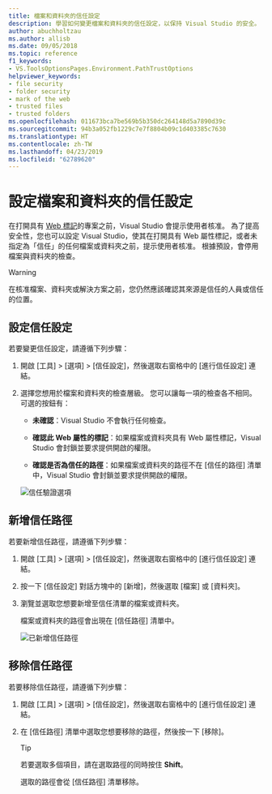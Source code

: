 ```yaml
---
title: 檔案和資料夾的信任設定
description: 學習如何變更檔案和資料夾的信任設定，以保持 Visual Studio 的安全。
author: abuchholtzau
ms.author: allisb
ms.date: 09/05/2018
ms.topic: reference
f1_keywords:
- VS.ToolsOptionsPages.Environment.PathTrustOptions
helpviewer_keywords:
- file security
- folder security
- mark of the web
- trusted files
- trusted folders
ms.openlocfilehash: 011673bca7be569b5b350dc264148d5a7890d39c
ms.sourcegitcommit: 94b3a052fb1229c7e7f8804b09c1d403385c7630
ms.translationtype: HT
ms.contentlocale: zh-TW
ms.lasthandoff: 04/23/2019
ms.locfileid: "62789620"
---
```

# <a name="configure-trust-settings-for-files-and-folders"></a>設定檔案和資料夾的信任設定

在打開具有 [Web 標記](/previous-versions/windows/internet-explorer/ie-developer/compatibility/ms537628(v=vs.85))的專案之前，Visual Studio 會提示使用者核准。 為了提高安全性，您也可以設定 Visual Studio，使其在打開具有 Web 屬性標記，或者未指定為「信任」的任何檔案或資料夾之前，提示使用者核准。 根據預設，會停用檔案與資料夾的檢查。

> [!WARNING]
> 在核准檔案、資料夾或解決方案之前，您仍然應該確認其來源是信任的人員或信任的位置。

## <a name="configure-trust-settings"></a>設定信任設定

若要變更信任設定，請遵循下列步驟：

1. 開啟 [工具] > [選項] > [信任設定]，然後選取右窗格中的 [進行信任設定] 連結。

2. 選擇您想用於檔案和資料夾的檢查層級。 您可以讓每一項的檢查各不相同。 可選的按鈕有：

   * **未確認**：Visual Studio 不會執行任何檢查。

   * **確認此 Web 屬性的標記**：如果檔案或資料夾具有 Web 屬性標記，Visual Studio 會封鎖並要求提供開啟的權限。

   * **確認是否為信任的路徑**：如果檔案或資料夾的路徑不在 [信任的路徑] 清單中，Visual Studio 會封鎖並要求提供開啟的權限。

   ![信任驗證選項](media/trust-settings.png)

## <a name="add-trusted-paths"></a>新增信任路徑

若要新增信任路徑，請遵循下列步驟：

1. 開啟 [工具] > [選項] > [信任設定]，然後選取右窗格中的 [進行信任設定] 連結。

2. 按一下 [信任設定] 對話方塊中的 [新增]，然後選取 [檔案] 或 [資料夾]。

3. 瀏覽並選取您想要新增至信任清單的檔案或資料夾。

   檔案或資料夾的路徑會出現在 [信任路徑] 清單中。

   ![已新增信任路徑](media/trusted-paths.png)

## <a name="remove-trusted-paths"></a>移除信任路徑

若要移除信任路徑，請遵循下列步驟：

1. 開啟 [工具] > [選項] > [信任設定]，然後選取右窗格中的 [進行信任設定] 連結。

2. 在 [信任路徑] 清單中選取您想要移除的路徑，然後按一下 [移除]。

   > [!TIP]
   > 若要選取多個項目，請在選取路徑的同時按住 **Shift**。

   選取的路徑會從 [信任路徑] 清單移除。
